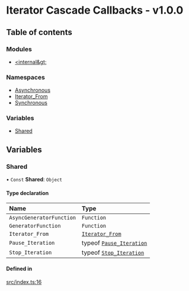 # Iterator Cascade Callbacks - v1.0.0

## Table of contents

### Modules

- [&lt;internal\&gt;](modules/internal_.md)

### Namespaces

- [Asynchronous](modules/Asynchronous.md)
- [Iterator\_From](modules/Iterator_From.md)
- [Synchronous](modules/Synchronous.md)

### Variables

- [Shared](README.md#shared)

## Variables

### Shared

• `Const` **Shared**: `Object`

#### Type declaration

| Name | Type |
| :------ | :------ |
| `AsyncGeneratorFunction` | `Function` |
| `GeneratorFunction` | `Function` |
| `Iterator_From` | [`Iterator_From`](modules/Iterator_From.md) |
| `Pause_Iteration` | typeof [`Pause_Iteration`](classes/internal_.Pause_Iteration.md) |
| `Stop_Iteration` | typeof [`Stop_Iteration`](classes/internal_.Stop_Iteration.md) |

#### Defined in

[src/index.ts:16](https://github.com/javascript-utilities/iterator-cascade-callbacks/blob/v1.0.0/src/index.ts#L16)
